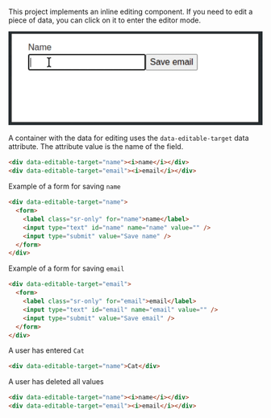 This project implements an inline editing component. If you need to edit a piece of data, you can click on it to enter the editor mode.

![usage-example](resources/usage-example.gif)

A container with the data for editing uses the `data-editable-target` data attribute. The attribute value is the name of the field.

```html
<div data-editable-target="name"><i>name</i></div>
<div data-editable-target="email"><i>email</i></div>
```

Example of a form for saving `name`

```html
<div data-editable-target="name">
  <form>
    <label class="sr-only" for="name">name</label>
    <input type="text" id="name" name="name" value="" />
    <input type="submit" value="Save name" />
  </form>
</div>
```

Example of a form for saving `email`

```html
<div data-editable-target="email">
  <form>
    <label class="sr-only" for="email">email</label>
    <input type="text" id="email" name="email" value="" />
    <input type="submit" value="Save email" />
  </form>
</div>
```

A user has entered `Cat`

```html
<div data-editable-target="name">Cat</div>
```

A user has deleted all values

```html
<div data-editable-target="name"><i>name</i></div>
<div data-editable-target="email"><i>email</i></div>
```

